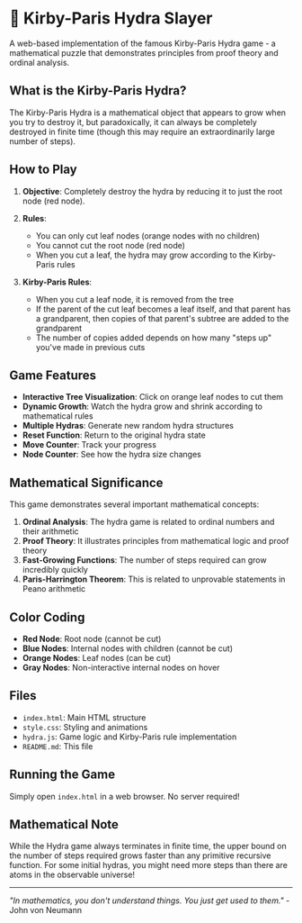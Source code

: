 # 🐉 Kirby-Paris Hydra Slayer

A web-based implementation of the famous Kirby-Paris Hydra game - a mathematical puzzle that demonstrates principles from proof theory and ordinal analysis.

## What is the Kirby-Paris Hydra?

The Kirby-Paris Hydra is a mathematical object that appears to grow when you try to destroy it, but paradoxically, it can always be completely destroyed in finite time (though this may require an extraordinarily large number of steps).

## How to Play

1. **Objective**: Completely destroy the hydra by reducing it to just the root node (red node).

2. **Rules**:
   - You can only cut leaf nodes (orange nodes with no children)
   - You cannot cut the root node (red node)
   - When you cut a leaf, the hydra may grow according to the Kirby-Paris rules

3. **Kirby-Paris Rules**:
   - When you cut a leaf node, it is removed from the tree
   - If the parent of the cut leaf becomes a leaf itself, and that parent has a grandparent, then copies of that parent's subtree are added to the grandparent
   - The number of copies added depends on how many "steps up" you've made in previous cuts

## Game Features

- **Interactive Tree Visualization**: Click on orange leaf nodes to cut them
- **Dynamic Growth**: Watch the hydra grow and shrink according to mathematical rules
- **Multiple Hydras**: Generate new random hydra structures
- **Reset Function**: Return to the original hydra state
- **Move Counter**: Track your progress
- **Node Counter**: See how the hydra size changes

## Mathematical Significance

This game demonstrates several important mathematical concepts:

1. **Ordinal Analysis**: The hydra game is related to ordinal numbers and their arithmetic
2. **Proof Theory**: It illustrates principles from mathematical logic and proof theory
3. **Fast-Growing Functions**: The number of steps required can grow incredibly quickly
4. **Paris-Harrington Theorem**: This is related to unprovable statements in Peano arithmetic

## Color Coding

- **Red Node**: Root node (cannot be cut)
- **Blue Nodes**: Internal nodes with children (cannot be cut)
- **Orange Nodes**: Leaf nodes (can be cut)
- **Gray Nodes**: Non-interactive internal nodes on hover

## Files

- `index.html`: Main HTML structure
- `style.css`: Styling and animations
- `hydra.js`: Game logic and Kirby-Paris rule implementation
- `README.md`: This file

## Running the Game

Simply open `index.html` in a web browser. No server required!

## Mathematical Note

While the Hydra game always terminates in finite time, the upper bound on the number of steps required grows faster than any primitive recursive function. For some initial hydras, you might need more steps than there are atoms in the observable universe!

---

*"In mathematics, you don't understand things. You just get used to them."* - John von Neumann
